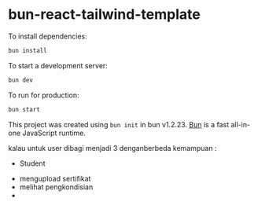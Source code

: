 # bun-react-tailwind-template

To install dependencies:

```bash
bun install
```

To start a development server:

```bash
bun dev
```

To run for production:

```bash
bun start
```

This project was created using `bun init` in bun v1.2.23. [Bun](https://bun.com) is a fast all-in-one JavaScript runtime.

kalau untuk user dibagi menjadi 3 denganberbeda kemampuan :
- Student 
* mengupload sertifikat
* melihat pengkondisian
* 
